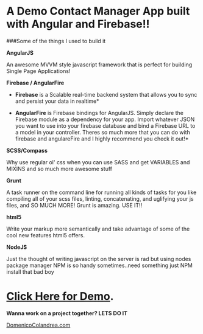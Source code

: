 A Demo Contact Manager App built with Angular and Firebase!!
=======

###Some of the things I used to build it


**AngularJS**

An awesome MVVM style javascript framework that is perfect for building Single Page Applications!

**Firebase / AngularFire**

* __Firebase__ is a Scalable real-time backend system that allows you to sync and persist your data in realtime*

* __AngularFire__ is Firebase bindings for AngularJS. Simply declare the Firebase module as a dependency for your app. Import whatever JSON you want to use into your firebase database and bind a Firebase URL to a model in your controller. Theres so much more that you can do with firebase and angulareFire and I highly recommend you check it out!*

**SCSS/Compass**

Why use regular ol' css when you can use SASS and get VARIABLES and MIXINS and so much more awesome stuff

**Grunt**

A task runner on the command line for running all kinds of tasks for you like compiling all of your scss files, linting, concatenating, and uglifying your js files, and SO MUCH MORE! Grunt is amazing. USE IT!!

**html5**

Write your markup more semantically and take advantage of some of the cool new features html5 offers.

**NodeJS**

Just the thought of writing javascript on the server is rad but using nodes package manager NPM is so handy sometimes..need something just NPM install that bad boy



[Click Here for Demo](http://domenicocolandrea.com/demo-app).
=======



**Wanna work on a project together? LETS DO IT**

[DomenicoColandrea.com](http://domenicocolandrea.com)